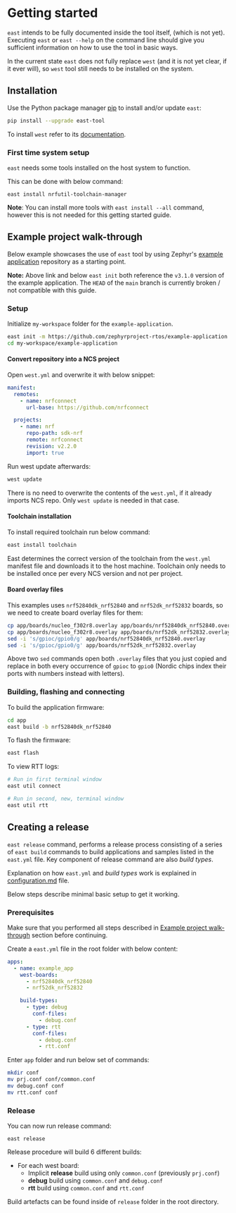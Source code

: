 # Getting started

`east` intends to be fully documented inside the tool itself, (which is not
yet). Executing `east` or `east --help` on the command line should give you
sufficient information on how to use the tool in basic ways.

In the current state `east` does not fully replace `west` (and it is not yet
clear, if it ever will), so `west` tool still needs to be installed on the
system.

## Installation

Use the Python package manager [pip](https://pip.pypa.io/en/stable/) to install
and/or update `east`:

```bash
pip install --upgrade east-tool
```

To install `west` refer to its
[documentation](https://docs.zephyrproject.org/latest/develop/west/install.html).

### First time system setup

`east` needs some tools installed on the host system to function.

This can be done with below command:

```
east install nrfutil-toolchain-manager
```

**Note**: You can install more tools with `east install --all` command, however
this is not needed for this getting started guide.

## Example project walk-through

Below example showcases the use of `east` tool by using Zephyr's [example
application] repository as a starting point.

[example application]:
  https://github.com/zephyrproject-rtos/example-application/tree/v3.1.0

**Note:** Above link and below `east init` both reference the `v3.1.0` version
of the example application. The `HEAD` of the `main` branch is currently broken
/ not compatible with this guide.

### Setup

Initialize `my-workspace` folder for the `example-application`.

```bash
east init -m https://github.com/zephyrproject-rtos/example-application --mr v3.1.0 my-workspace
cd my-workspace/example-application
```

#### Convert repository into a NCS project

Open `west.yml` and overwrite it with below snippet:

```yaml
manifest:
  remotes:
    - name: nrfconnect
      url-base: https://github.com/nrfconnect

  projects:
    - name: nrf
      repo-path: sdk-nrf
      remote: nrfconnect
      revision: v2.2.0
      import: true
```

Run west update afterwards:

```bash
west update
```

There is no need to overwrite the contents of the `west.yml`, if it already
imports NCS repo. Only `west update` is needed in that case.

#### Toolchain installation

To install required toolchain run below command:

```bash
east install toolchain
```

East determines the correct version of the toolchain from the `west.yml`
manifest file and downloads it to the host machine. Toolchain only needs to be
installed once per every NCS version and not per project.

#### Board overlay files

This examples uses `nrf52840dk_nrf52840` and `nrf52dk_nrf52832` boards, so we
need to create board overlay files for them:

```bash
cp app/boards/nucleo_f302r8.overlay app/boards/nrf52840dk_nrf52840.overlay
cp app/boards/nucleo_f302r8.overlay app/boards/nrf52dk_nrf52832.overlay
sed -i 's/gpioc/gpio0/g' app/boards/nrf52840dk_nrf52840.overlay
sed -i 's/gpioc/gpio0/g' app/boards/nrf52dk_nrf52832.overlay
```

Above two `sed` commands open both `.overlay` files that you just copied and
replace in both every occurrence of `gpioc` to `gpio0` (Nordic chips index their
ports with numbers instead with letters).

### Building, flashing and connecting

To build the application firmware:

```bash
cd app
east build -b nrf52840dk_nrf52840
```

To flash the firmware:

```bash
east flash
```

To view RTT logs:

```bash
# Run in first terminal window
east util connect

# Run in second, new, terminal window
east util rtt
```

## Creating a release

`east release` command, performs a release process consisting of a series of
`east build` commands to build applications and samples listed in the `east.yml`
file. Key component of release command are also _build types_.

Explanation on how `east.yml` and _build types_ work is explained in
[configuration.md](configuration.md) file.

Below steps describe minimal basic setup to get it working.

### Prerequisites

Make sure that you performed all steps described in
[Example project walk-through](#Example-project-walk-through) section before
continuing.

Create a `east.yml` file in the root folder with below content:

```yaml
apps:
  - name: example_app
    west-boards:
      - nrf52840dk_nrf52840
      - nrf52dk_nrf52832

    build-types:
      - type: debug
        conf-files:
          - debug.conf
      - type: rtt
        conf-files:
          - debug.conf
          - rtt.conf
```

Enter `app` folder and run below set of commands:

```bash
mkdir conf
mv prj.conf conf/common.conf
mv debug.conf conf
mv rtt.conf conf
```

### Release

You can now run release command:

```
east release
```

Release procedure will build 6 different builds:

- For each west board:
  - Implicit **release** build using only `common.conf` (previously `prj.conf`)
  - **debug** build using `common.conf` and `debug.conf`
  - **rtt** build using `common.conf` and `rtt.conf`

Build artefacts can be found inside of `release` folder in the root directory.
